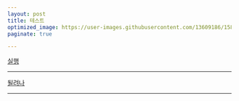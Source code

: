 ```yaml
---
layout: post
title: 테스트
optimized_image: https://user-images.githubusercontent.com/13609186/158834973-01225e66-bf87-4809-9d2b-02733fe76f23.jpg
paginate: true

---
```


<a href="fmp://127.0.0.1:5900">실행</a>


---

<a href="https://github.com/choijangwook/cjw/blob/master/exe/run.bat">될려나</a>

---



